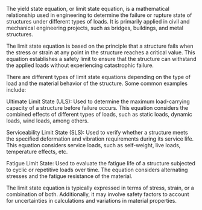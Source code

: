 The yield state equation, or limit state equation, is a mathematical relationship used in engineering to determine the failure or rupture state of structures under different types of loads. It is primarily applied in civil and mechanical engineering projects, such as bridges, buildings, and metal structures.

The limit state equation is based on the principle that a structure fails when the stress or strain at any point in the structure reaches a critical value. This equation establishes a safety limit to ensure that the structure can withstand the applied loads without experiencing catastrophic failure.

There are different types of limit state equations depending on the type of load and the material behavior of the structure. Some common examples include:

Ultimate Limit State (ULS): Used to determine the maximum load-carrying capacity of a structure before failure occurs. This equation considers the combined effects of different types of loads, such as static loads, dynamic loads, wind loads, among others.

Serviceability Limit State (SLS): Used to verify whether a structure meets the specified deformation and vibration requirements during its service life. This equation considers service loads, such as self-weight, live loads, temperature effects, etc.

Fatigue Limit State: Used to evaluate the fatigue life of a structure subjected to cyclic or repetitive loads over time. The equation considers alternating stresses and the fatigue resistance of the material.

The limit state equation is typically expressed in terms of stress, strain, or a combination of both. Additionally, it may involve safety factors to account for uncertainties in calculations and variations in material properties.
